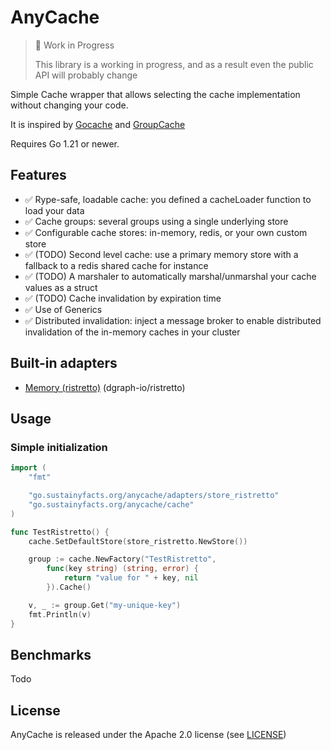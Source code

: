 # AnyCache 

> 🚧 Work in Progress
> 
> This library is a working in progress, and as a result even the public API will probably change

Simple Cache wrapper that allows selecting the cache implementation without changing your code.

It is inspired by [Gocache](https://github.com/eko/gocache) and [GroupCache](https://github.com/golang/groupcache)

Requires Go 1.21 or newer.

## Features

* ✅ Rype-safe, loadable cache: you defined a cacheLoader function to load your data
* ✅ Cache groups: several groups using a single underlying store
* ✅ Configurable cache stores: in-memory, redis, or your own custom store
* ✅ (TODO) Second level cache: use a primary memory store with a fallback to a redis shared cache for instance 
* ✅ (TODO) A marshaler to automatically marshal/unmarshal your cache values as a struct 
* ✅ (TODO) Cache invalidation by expiration time
* ✅ Use of Generics
* ✅ Distributed invalidation: inject a message broker to enable distributed invalidation of the in-memory caches in your cluster


## Built-in adapters

* [Memory (ristretto)](https://github.com/dgraph-io/ristretto) (dgraph-io/ristretto)

## Usage

### Simple initialization

```go
import (
	"fmt"

	"go.sustainyfacts.org/anycache/adapters/store_ristretto"
	"go.sustainyfacts.org/anycache/cache"
)

func TestRistretto() {
	cache.SetDefaultStore(store_ristretto.NewStore())

	group := cache.NewFactory("TestRistretto",
		func(key string) (string, error) {
			return "value for " + key, nil
		}).Cache()

	v, _ := group.Get("my-unique-key")
	fmt.Println(v)
}
```


## Benchmarks

Todo

## License

AnyCache is released under the Apache 2.0 license (see [LICENSE](LICENSE))